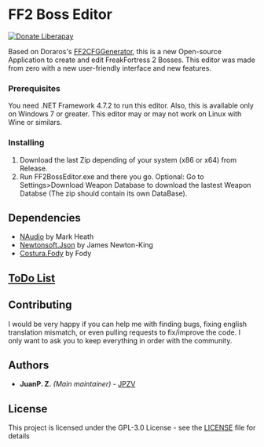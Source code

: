 # FF2 Boss Editor
[![Donate Liberapay](https://img.shields.io/badge/Donate-Liberpay-yellow.svg)](https://liberapay.com/JPZV/)

Based on Doraros's [FF2CFGGenerator](https://forums.alliedmods.net/showthread.php?t=242497), this is a new Open-source Application to create and edit FreakFortress 2 Bosses. This editor was made from zero with a new user-friendly interface and new features.

### Prerequisites

You need .NET Framework 4.7.2 to run this editor. Also, this is available only on Windows 7 or greater. This editor may or may not work on Linux with Wine or similars.

### Installing

1) Download the last Zip depending of your system (x86 or x64) from Release.
2) Run FF2BossEditor.exe and there you go.
Optional: Go to Settings>Download Weapon Database to download the lastest Weapon Databse (The zip should contain its own DataBase).

## Dependencies

* [NAudio](https://github.com/naudio/NAudio) by Mark Heath
* [Newtonsoft.Json](https://www.newtonsoft.com/json) by James Newton-King
* [Costura.Fody](https://github.com/Fody/Costura) by Fody

## [ToDo List](projects/1)

## Contributing

I would be very happy if you can help me with finding bugs, fixing english translation mismatch, or even pulling requests to fix/improve the code.
I only want to ask you to keep everything in order with the community.

## Authors

* **JuanP. Z.** *(Main maintainer)* - [JPZV](https://github.com/JPZV)

## License

This project is licensed under the GPL-3.0 License - see the [LICENSE](LICENSE) file for details
